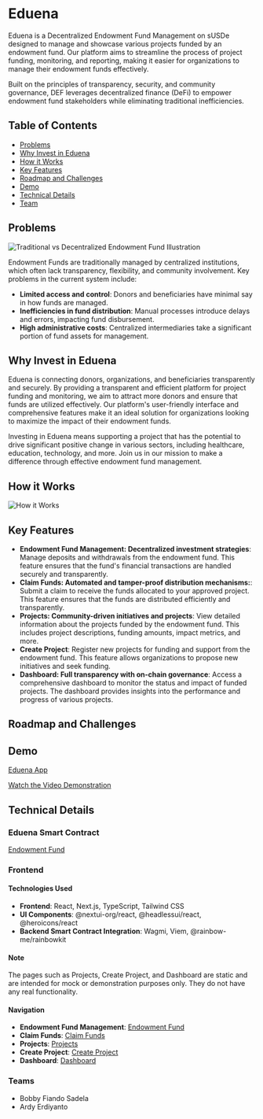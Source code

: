 # Eduena

Eduena is a Decentralized Endowment Fund Management on sUSDe designed to manage and showcase various projects funded by an endowment fund. Our platform aims to streamline the process of project funding, monitoring, and reporting, making it easier for organizations to manage their endowment funds effectively.

Built on the principles of transparency, security, and community governance, DEF leverages decentralized finance (DeFi) to empower endowment fund stakeholders while eliminating traditional inefficiencies.

## Table of Contents

- [Problems](#problems)
- [Why Invest in Eduena](#why-invest-in-eduena)
- [How it Works](#how-it-works)
- [Key Features](#key-features)
- [Roadmap and Challenges](#roadmap-and-challenges)
- [Demo](#demo)
- [Technical Details](#technical-details)
- [Team](#team)

## Problems

![Traditional vs Decentralized Endowment Fund Illustration](image.png)

Endowment Funds are traditionally managed by centralized institutions, which often lack transparency, flexibility, and community involvement. Key problems in the current system include:

- **Limited access and control**: Donors and beneficiaries have minimal say in how funds are managed.
- **Inefficiencies in fund distribution**: Manual processes introduce delays and errors, impacting fund disbursement.
- **High administrative costs**: Centralized intermediaries take a significant portion of fund assets for management.

## Why Invest in Eduena

Eduena is connecting donors, organizations, and beneficiaries transparently and securely. By providing a transparent and efficient platform for project funding and monitoring, we aim to attract more donors and ensure that funds are utilized effectively. Our platform's user-friendly interface and comprehensive features make it an ideal solution for organizations looking to maximize the impact of their endowment funds.

Investing in Eduena means supporting a project that has the potential to drive significant positive change in various sectors, including healthcare, education, technology, and more. Join us in our mission to make a difference through effective endowment fund management.

## How it Works

![How it Works](image.png)

## Key Features

- **Endowment Fund Management: Decentralized investment strategies**: Manage deposits and withdrawals from the endowment fund. This feature ensures that the fund's financial transactions are handled securely and transparently.
- **Claim Funds: Automated and tamper-proof distribution mechanisms:**: Submit a claim to receive the funds allocated to your approved project. This feature ensures that the funds are distributed efficiently and transparently.
- **Projects: Community-driven initiatives and projects**: View detailed information about the projects funded by the endowment fund. This includes project descriptions, funding amounts, impact metrics, and more.
- **Create Project**: Register new projects for funding and support from the endowment fund. This feature allows organizations to propose new initiatives and seek funding.
- **Dashboard: Full transparency with on-chain governance**: Access a comprehensive dashboard to monitor the status and impact of funded projects. The dashboard provides insights into the performance and progress of various projects.

## Roadmap and Challenges

## Demo

[Eduena App](https://eduena.netlify.app)

[Watch the Video Demonstration](https://youtube.com)

## Technical Details

### Eduena Smart Contract

[Endowment Fund](https://github.com/Eduena-Endownment-Fund/eduena-contract)

### Frontend

#### Technologies Used

- **Frontend**: React, Next.js, TypeScript, Tailwind CSS
- **UI Components**: @nextui-org/react, @headlessui/react, @heroicons/react
- **Backend Smart Contract Integration**: Wagmi, Viem, @rainbow-me/rainbowkit

#### Note

The pages such as Projects, Create Project, and Dashboard are static and are intended for mock or demonstration purposes only. They do not have any real functionality.

#### Navigation

- **Endowment Fund Management**: [Endowment Fund](http://eduena.netlify.app/endowment-fund)
- **Claim Funds**: [Claim Funds](http://eduena.netlify.app/endowment-fund/claim-funds)
- **Projects**: [Projects](http://eduena.netlify.app/endowment-fund/projects)
- **Create Project**: [Create Project](http://eduena.netlify.app/endowment-fund/create-project)
- **Dashboard**: [Dashboard](http://eduena.netlify.app/endowment-fund/dashboard)

### Teams

- Bobby Fiando Sadela
- Ardy Erdiyanto
